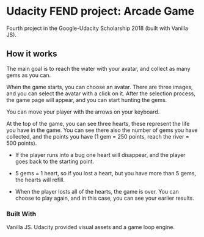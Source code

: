 # Udacity FEND project: Arcade Game

Fourth project in the Google-Udacity Scholarship 2018 (built with Vanilla JS).

## How it works

The main goal is to reach the water with your avatar, and collect as many gems as you can.

When the game starts, you can choose an avatar. There are three images, and you can select the avatar with a click on it. After the selection process, the game page will appear, and you can start hunting the gems.

You can move your player with the arrows on your keyboard.

At the top of the game, you can see three hearts, these represent the life you have in the game. You can see there also the number of gems you have collected, and the points you have (1 gem = 250 points, reach the river = 500 points).

- If the player runs into a bug one heart will disappear, and the player goes back to the starting point.

- 5 gems = 1 heart, so if you lost a heart, but you have more than 5 gems, the hearts will refill.  

- When the player losts all of the hearts, the game is over. You can choose to play again, and in this case, you can see your earlier results.

### Built With

Vanilla JS.
Udacity provided visual assets and a game loop engine.
